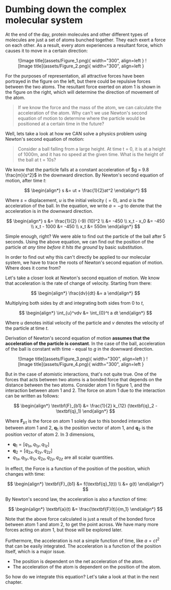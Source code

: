 # Dumbing down the complex molecular system

At the end of the day, protein molecules and other different types of molecules are just a set of atoms bunched together. They each exert a force on each other. As a result, every atom experiences a resultant force, which causes it to move in a certain direction:

<figure markdown="span">
  ![Image title](assets/Figure_1.png){ width="300", align=left }
  ![Image title](assets/Figure_2.png){ width="300", align=left }
</figure>


For the purposes of representation, all attractive forces have been portrayed in the figure on the left, but there could be repulsive forces between the two atoms. The resultant force exerted on atom 1 is shown in the figure on the right, which will determine the direction of movement of the atom.

> If we know the force and the mass of the atom, we can calculate the acceleration of the atom. Why can't we use Newton's second equation of motion to determine where the particle would be positioned at a certain time in the future?

Well, lets take a look at how we CAN solve a physics problem using Newton's second equation of motion:

> Consider a ball falling from a large height. At time t = 0, it is at a height of 1000m, and it has no speed at the given time. What is the height of the ball at t = 10s?

We know that the particle falls at a constant acceleration of $g = 9.8 \frac{m}{s^2}$ in the downward direction. By Newton's second equation of motion, after time $t$:

$$
\begin{align*}
s &= ut + \frac{1}{2}at^2
\end{align*}
$$

Where $s$ = displacement, $u$ is the initial velocity $(= 0)$, and $a$ is the acceleration of the ball. In the equation, we write $a = -g$ to denote that the acceleration is in the downward direction.

$$
\begin{align*}
s &= \frac{1}{2} (-9) (10)^2 \\
&= -450 \\
x_t - x_0 &= -450 \\
x_t - 1000 &= -450 \\
x_t &= 550m
\end{align*}
$$

Simple enough, right? We were able to find out the particle of the ball after 5 seconds. Using the above equation, we can find out the position of the particle *at any time before it hits the ground* by basic substitution.

In order to find out why this can't directly be applied to our molecular system, we have to trace the roots of Newton's second equation of motion. Where does it come from?

Let's take a closer look at Newton's second equation of motion. We know that acceleration is the rate of change of velocity. Starting from there:

$$
\begin{align*}
\frac{dv}{dt} &= a 
\end{align*}
$$

Multiplying both sides by $dt$ and integrating both sides from $0$ to $t$,

$$
\begin{align*}
\int_{u}^vdv &= \int_{0}^t a dt 
\end{align*}
$$

Where $u$ denotes initial velocity of the particle and $v$ denotes the velocity of the particle at time $t$.

Derivation of Newton's second equation of motion **assumes that the acceleration of the particle is constant**. In the case of the ball, acceleration of the ball is constant with time - equal to $g$ in the downward direction.


<figure markdown="span">
  ![Image title](assets/Figure_3.png){ width="300", align=left }
  ![Image title](assets/Figure_4.png){ width="300", align=left }
</figure>

But in the case of atomistic interactions, that's not quite true. One of the forces that acts between two atoms is a bonded force that depends on the distance between the two atoms. Consider atom 1 in figure 1, and the interaction between atom 1 and 2. The force on atom 1 due to the interaction can be written as follows:

$$
\begin{align*}
\textbf{F}_{b1} &= \frac{1}{2} k_{12} (\textbf{q}_2 - \textbf{q}_1)
\end{align*}
$$

Where $\textbf{F}_{b1}$ is the force on atom 1 solely due to this bonded interaction between atom 1 and 2, $\textbf{q}_1$ is the position vector of atom 1, and $\textbf{q}_2$ is the position vector of atom 2. In 3 dimensions, 

- $\textbf{q}_1 = [q_{1x}, q_{1y}, q_{1z}]$
- $\textbf{q}_2 = [q_{2x}, q_{2y}, q_{2z}]$
- $q_{1x}, q_{1y}, q_{1z}, q_{2x}, q_{2y}, q_{2z}$ are all scalar quantities.

In effect, the Force is a function of the position of the position, which changes with time:

$$
\begin{align*}
\textbf{F}_{b1} &= f(\textbf{q}_1(t)) \\
&= g(t)
\end{align*}
$$

By Newton's second law, the acceleration is also a function of time:

$$
\begin{align*}
\textbf{a}(t) &= \frac{\textbf{F}(t)}{m_1}
\end{align*}
$$

Note that the above force calculated is just a result of the bonded force between atom 1 and atom 2, to get the point across. We have many more forces acting on atom 1, but those will be explored later.

Furthermore, the acceleration is not a simple function of time, like $a = c t^2$ that can be easily integrated. The acceleration is a function of the position itself, which is a major issue. 

- The position is dependent on the net acceleration of the atom.
- The acceleration of the atom is dependent on the position of the atom.

So how do we integrate this equation? Let's take a look at that in the next chapter.
